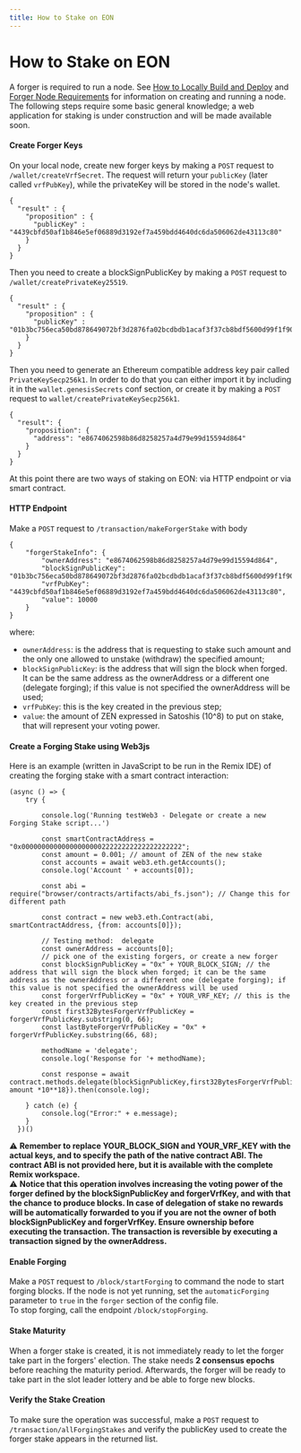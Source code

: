 ```yaml
---
title: How to Stake on EON
---
```


# How to Stake on EON
A forger is required to run a node. See [How to Locally Build and Deploy](../04-develop_and_deploy_smart_contracts/04-local_build_and_deploy.md) and [Forger Node Requirements](./04-forger_node.md) for information on creating and running a node.  
The following steps require some basic general knowledge; a web application for staking is under construction and will be made available soon.

#### Create Forger Keys
On your local node, create new forger keys by making a `POST` request to `/wallet/createVrfSecret`.
The request will return your `publicKey` (later called `vrfPubKey`), while the privateKey will be stored in the node's wallet.

```
{
  "result" : {
    "proposition" : {
      "publicKey" : "4439cbfd50af1b846e5ef06889d3192ef7a459bdd4640dc6da506062de43113c80"
    }
  }
}
``` 

Then you need to create a blockSignPublicKey by making a `POST` request to `/wallet/createPrivateKey25519`.
```
{
  "result" : {
    "proposition" : {
      "publicKey" : "01b3bc756eca50bd878649072bf3d2876fa02bcdbdb1acaf3f37cb8bdf5600d99f1f9046cb"
    }
  }
}
```

Then you need to generate an Ethereum compatible address key pair called `PrivateKeySecp256k1`.
In order to do that you can either import it by including it in the `wallet.genesisSecrets` conf section, or create it by making a `POST` request to `wallet/createPrivateKeySecp256k1`.
```
{
  "result": {
    "proposition": {
      "address": "e8674062598b86d8258257a4d79e99d15594d864"
    }
  }
}
```

At this point there are two ways of staking on EON: via HTTP endpoint or via smart contract.
#### HTTP Endpoint
Make a `POST` request to `/transaction/makeForgerStake` with body
```
{
    "forgerStakeInfo": {
        "ownerAddress": "e8674062598b86d8258257a4d79e99d15594d864", 
        "blockSignPublicKey": "01b3bc756eca50bd878649072bf3d2876fa02bcdbdb1acaf3f37cb8bdf5600d99f1f9046cb", 
        "vrfPubKey": "4439cbfd50af1b846e5ef06889d3192ef7a459bdd4640dc6da506062de43113c80", 
        "value": 10000
    }
}
```
where:
- `ownerAddress`: is the address that is requesting to stake such amount and the only one allowed to unstake (withdraw) the specified amount;
- `blockSignPublicKey`: is the address that will sign the block when forged. It can be the same address as the ownerAddress or a different one (delegate forging); if this value is not specified the ownerAddress will be used;
- `vrfPubKey`: this is the key created in the previous step;
- `value`: the amount of ZEN expressed in Satoshis (10^8) to put on stake, that will represent your voting power.

#### Create a Forging Stake using Web3js
Here is an example (written in JavaScript to be run in the Remix IDE) of creating the forging stake with a smart contract interaction:
```
(async () => {
    try {

        console.log('Running testWeb3 - Delegate or create a new Forging Stake script...')

        const smartContractAddress = "0x0000000000000000000022222222222222222222";
        const amount = 0.001; // amount of ZEN of the new stake
        const accounts = await web3.eth.getAccounts();
        console.log('Account ' + accounts[0]);

        const abi = require("browser/contracts/artifacts/abi_fs.json"); // Change this for different path

        const contract = new web3.eth.Contract(abi, smartContractAddress, {from: accounts[0]});

        // Testing method:  delegate
        const ownerAddress = accounts[0];
        // pick one of the existing forgers, or create a new forger
        const blockSignPublicKey = "0x" + YOUR_BLOCK_SIGN; // the address that will sign the block when forged; it can be the same address as the ownerAddress or a different one (delegate forging); if this value is not specified the ownerAddress will be used
        const forgerVrfPublicKey = "0x" + YOUR_VRF_KEY; // this is the key created in the previous step
        const first32BytesForgerVrfPublicKey = forgerVrfPublicKey.substring(0, 66);
        const lastByteForgerVrfPublicKey = "0x" + forgerVrfPublicKey.substring(66, 68);

        methodName = 'delegate';
        console.log('Response for '+ methodName);

        const response = await contract.methods.delegate(blockSignPublicKey,first32BytesForgerVrfPublicKey,lastByteForgerVrfPublicKey,ownerAddress).send({value: amount *10**18}).then(console.log);

    } catch (e) {
        console.log("Error:" + e.message);
    }
  })()
```
⚠️ **Remember to replace YOUR_BLOCK_SIGN and YOUR_VRF_KEY with the actual keys, and to specify the path of the native contract ABI. The contract ABI is not provided here, but it is available with the complete Remix workspace.**  
⚠️ **Notice that this operation involves increasing the voting power of the forger defined by the blockSignPublicKey and forgerVrfKey, and with that the chance to produce blocks. In case of delegation of stake no rewards will be automatically forwarded to you if you are not the owner of both blockSignPublicKey and forgerVrfKey. Ensure ownership before executing the transaction.
The transaction is reversible by executing a transaction signed by the ownerAddress.**

#### Enable Forging
Make a `POST` request to `/block/startForging` to command the node to start forging blocks. If the node is not yet running, set the `automaticForging` parameter to `true` in the `forger` section of the config file.  
To stop forging, call the endpoint `/block/stopForging`.

#### Stake Maturity
When a forger stake is created, it is not immediately ready to let the forger take part in the forgers' election. The stake needs **2 consensus epochs** before reaching the maturity period. Afterwards, the forger will be ready to take part in the slot leader lottery and be able to forge new blocks. 

#### Verify the Stake Creation
To make sure the operation was successful, make a `POST` request to `/transaction/allForgingStakes` and verify the publicKey used to create the forger stake appears in the returned list.
